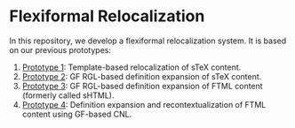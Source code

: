 # Flexiformal Relocalization

In this repository, we develop a flexiformal relocalization system.
It is based on our previous prototypes:

1. [Prototype 1](https://gitos.rrze.fau.de/voll-ki/fau/system/relocalization/): Template-based relocalization of sTeX content.
2. [Prototype 2](https://github.com/10S1/definitionexpansion/tree/main/sTeX): GF RGL-based definition expansion of sTeX content.
3. [Prototype 3](https://github.com/10S1/definitionexpansion/tree/main/sHTML): GF RGL-based definition expansion of FTML content (formerly called sHTML).
4. [Prototype 4](https://github.com/10S1/definitionexpansion/tree/main/cnltransforms): Definition expansion and recontextualization of FTML content using GF-based CNL.





